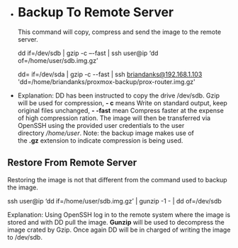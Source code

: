 - # Backup To Remote Server
  This command will copy, compress and send the image to the remote server.
  
  dd if=/dev/sdb | gzip -c –-fast | ssh user@ip ‘dd of=/home/user/sdb.img.gz’
  
  dd= if=/dev/sda | gzip -c --fast | ssh briandanks@192.168.1.103 'dd=/home/briandanks/proxmox-backup/prox-router.img.gz'
- Explanation: DD has been instructed to copy the drive /dev/sdb. Gzip will be used for compression, **- c** means Write on standard output, keep original files unchanged, **- -fast** mean Compress faster at the expense of high compression ration. The image will then be transferred via OpenSSH using the provided user credentials to the user directory */home/user*. Note: the backup image makes use of the **.gz** extension to indicate compression is being used.
## [](https://linhost.info/2010/10/clone-and-restore-a-hard-drive-over-the-network-with-dd-gzip-and-openssh/#Restore-From-Remote-Server) Restore From Remote Server

Restoring the image is not that different from the command used to backup the image.

ssh user@ip ‘dd if=/home/user/sdb.img.gz’ | gunzip -1 - | dd of=/dev/sdb

Explanation: Using OpenSSH log in to the remote system where the image is stored and with DD pull the image. **Gunzip** will be used to decompress the image crated by Gzip. Once again DD will be in charged of writing the image to /dev/sdb.